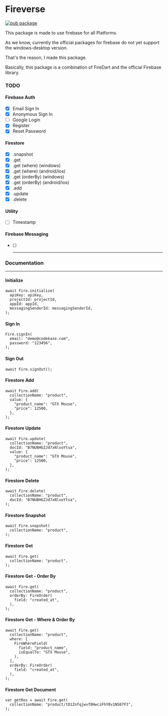 # Fireverse

[![pub package](https://img.shields.io/pub/v/firedart.svg)](https://pub.dartlang.org/packages/fireverse)

This package is made to use firebase for all Platforms.

As we know, currently the official packages for firebase do not yet support the windows-desktop version.

That's the reason, I made this package.

Basically, this package is a combination of FireDart and the official Firebase library.

### TODO
#### Firebase Auth
- [x] Email Sign In
- [x] Anonymous Sign In
- [ ] Google Login
- [x] Register 
- [x] Reset Password

#### Firestore
- [x] .snapshot
- [x] .get
- [x] .get (where) (windows)
- [x] .get (where) (android/ios)
- [x] .get (orderBy) (windows)
- [x] .get (orderBy) (android/ios)
- [x] .add
- [x] .update 
- [x] .delete

#### Utility
- [ ] Timestamp

#### Firebase Messaging
- [ ] ---


### Documentation
---

#### Initialize

```
await Fire.initialize(
  apiKey: apiKey,
  projectId: projectId,
  appId: appId,
  messagingSenderId: messagingSenderId,
);
```

#### Sign In
```
Fire.signIn(
  email: "demo@codekaze.com",
  password: "123456",
);
```

#### Sign Out
```
await Fire.signOut();
```


#### Firestore Add
```
await Fire.add(
  collectionName: "product",
  value: {
    "product_name": "GTX Mouse",
    "price": 12500,
  },
);
```

#### Firestore Update
```
await Fire.update(
  collectionName: "product",
  docId: "B7NUBHGZJd7xNlxoYtsa",
  value: {
    "product_name": "GTX Mouse",
    "price": 12500,
  },
);
```

#### Firestore Delete
```
await Fire.delete(
  collectionName: "product",
  docId: "B7NUBHGZJd7xNlxoYtsa",
);
```

#### Firestore Snapshot
```
await Fire.snapshot(
  collectionName: "product",
);
```

#### Firestore Get
```
await Fire.get(
  collectionName: "product",
);
```

#### Firestore Get - Order By
```
await Fire.get(
  collectionName: "product",
  orderBy: FireOrder(
    field: "created_at",
  ),
);
```

#### Firestore Get - Where & Order By
```
await Fire.get(
  collectionName: "product",
  where: [
    FireWhereField(
      field: "product_name",
      isEqualTo: "GTX Mouse",
    ),
  ],
  orderBy: FireOrder(
    field: "created_at",
  ),
);
```

#### Firestore Get Document
```
var getRes = await Fire.get(
  collectionName: "product/tD1Znfqjwvf8HwciFhY0v1NS87F3",
);
```

